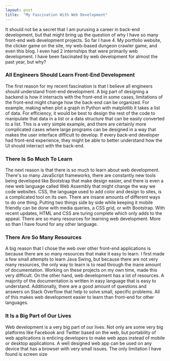 ```yaml
---
layout: post
title:  "My Fascination With Web Development"
---
```


It should not be a secret that I am purusing a career in back-end development, but that might bring up the question of why I have so many front-end web development projects. So far I have 4. My portfolio website, the clicker game on the site, my web-based dungeon crawler game, and even this blog. I even had 2 internships that were primarily web development. I have been fascinated by web development for almost the past year, but why?

### All Engineers Should Learn Front-End Development

The first reason for my recent fascination is that I believe all engineers should understand front-end development. A big part of designing a backend is how it interracts with the front-end in some cases, limitations of the front-end might change how the back-end can be organized. For example, making when plot a graph in Python with matplotlib it takes a list of data. For efficiency, it would be best to design the rest of the code to manipulate that data in a list or a data structure that can be easily converted to a list. This is a very simple example, and there are certainly more complicated cases where large programs can be designed in a way that makes the user interface difficult to develop. If every back-end developer had front-end experience, they might be able to better understand how the UI should interract with the back-end.


### There Is So Much To Learn

The next reason is that there is so much to learn about web development. There's so many JavaScript frameworks, there are constantly new tools being developed like Bootstrap that make design easier, and there is even a new web language called Web Assembly that might change the way we code websites. CSS, the language used to add color and design to sites, is a complicated tool on its own. There are insane amounts of different ways to do one thing. Putting two things side by side while keeping it mobile friendly can be done with media queries, a CSS grid, or with Bootstrap. With recent updates, HTML and CSS are turing complete which only adds to the appeal. There are so many resources for learning web development. More so than I have found for any other language.

### There Are So Many Resources

A big reason that I chose the web over other front-end applications is because there are so many resources that make it easy to learn. I first made a few small attempts to learn Java Swing, but because there are not very many resources, the only way to learn is to read through the inane amount of documentation. Working on these projects on my own time, made this very difficult. On the other hand, web development has a lot of resources. A majority of the documentation is written in easy language that is easy to understand. Additionally, there are a good amount of questions and answers on Stack Overflow that help to solve small, specific problems. All of this makes web development easier to learn than front-end for other languages.

### It Is a Big Part of Our Lives

Web development is a very big part of our lives. Not only are some very big platforms like Facebook and Twitter based on the web, but portability of web applications is enticing developers to make web apps instead of mobile or desktop applications. A well designed web app can be used on any device that has a browser with very small issues. The only limitation I have found is screen size 